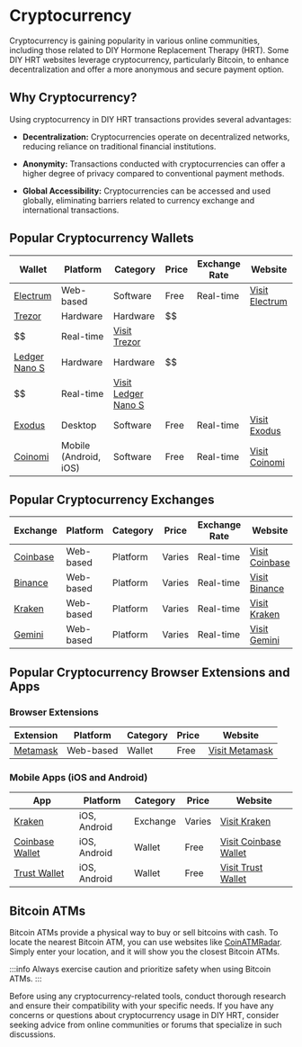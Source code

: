 # Cryptocurrency

Cryptocurrency is gaining popularity in various online communities, including those related to DIY Hormone Replacement Therapy (HRT). Some DIY HRT websites leverage cryptocurrency, particularly Bitcoin, to enhance decentralization and offer a more anonymous and secure payment option.

## Why Cryptocurrency?

Using cryptocurrency in DIY HRT transactions provides several advantages:

- **Decentralization:** Cryptocurrencies operate on decentralized networks, reducing reliance on traditional financial institutions.

- **Anonymity:** Transactions conducted with cryptocurrencies can offer a higher degree of privacy compared to conventional payment methods.

- **Global Accessibility:** Cryptocurrencies can be accessed and used globally, eliminating barriers related to currency exchange and international transactions.

## Popular Cryptocurrency Wallets

| Wallet                                   | Platform                                 | Category | Price | Exchange Rate | Website                                        |
| ---------------------------------------- | ---------------------------------------- | -------- | ----- | ------------- | ---------------------------------------------- |
| [Electrum](https://electrum.org/)        | Web-based                                | Software | Free  | Real-time     | [Visit Electrum](https://electrum.org/)        |
| [Trezor](https://trezor.io/)             | Hardware                                 | Hardware | $$
$$ | Real-time     | [Visit Trezor](https://trezor.io/)             |
| [Ledger Nano S](https://www.ledger.com/) | Hardware                                 | Hardware | $$
$$ | Real-time     | [Visit Ledger Nano S](https://www.ledger.com/) |
| [Exodus](https://www.exodus.io/)         | Desktop                                  | Software | Free  | Real-time     | [Visit Exodus](https://www.exodus.io/)         |
| [Coinomi](https://www.coinomi.com/)      | Mobile (Android, iOS) | Software | Free  | Real-time     | [Visit Coinomi](https://www.coinomi.com/)      |

## Popular Cryptocurrency Exchanges

| Exchange                              | Platform  | Category | Price  | Exchange Rate | Website                                                     |
| ------------------------------------- | --------- | -------- | ------ | ------------- | ----------------------------------------------------------- |
| [Coinbase](https://www.coinbase.com/) | Web-based | Platform | Varies | Real-time     | [Visit Coinbase](https://www.coinbase.com/)                 |
| [Binance](https://www.binance.com/)   | Web-based | Platform | Varies | Real-time     | [Visit Binance](https://www.binance.com/)                   |
| [Kraken](https://www.kraken.com/)     | Web-based | Platform | Varies | Real-time     | [Visit Kraken](https://r.kraken.com/c/2042036/687155/10583) |
| [Gemini](https://gemini.com/)         | Web-based | Platform | Varies | Real-time     | [Visit Gemini](https://gemini.com/)                         |

## Popular Cryptocurrency Browser Extensions and Apps

### Browser Extensions

| Extension                        | Platform  | Category | Price | Website                                |
| -------------------------------- | --------- | -------- | ----- | -------------------------------------- |
| [Metamask](https://metamask.io/) | Web-based | Wallet   | Free  | [Visit Metamask](https://metamask.io/) |

### Mobile Apps (iOS and Android)

| App                                                    | Platform     | Category | Price  | Website                                                      |
| ------------------------------------------------------ | ------------ | -------- | ------ | ------------------------------------------------------------ |
| [Kraken](https://www.kraken.com/)                      | iOS, Android | Exchange | Varies | [Visit Kraken](https://r.kraken.com/c/2042036/687155/10583)  |
| [Coinbase Wallet](https://wallet.coinbase.com/)        | iOS, Android | Wallet   | Free   | [Visit Coinbase Wallet](https://wallet.coinbase.com/)        |
| [Trust Wallet](https://trustwallet.com/bitcoin-wallet) | iOS, Android | Wallet   | Free   | [Visit Trust Wallet](https://trustwallet.com/bitcoin-wallet) |

## Bitcoin ATMs

Bitcoin ATMs provide a physical way to buy or sell bitcoins with cash. To locate the nearest Bitcoin ATM, you can use websites like [CoinATMRadar](https://www.coinatmradar.com/). Simply enter your location, and it will show you the closest Bitcoin ATMs.

:::info
Always exercise caution and prioritize safety when using Bitcoin ATMs.
:::

Before using any cryptocurrency-related tools, conduct thorough research and ensure their compatibility with your specific needs. If you have any concerns or questions about cryptocurrency usage in DIY HRT, consider seeking advice from online communities or forums that specialize in such discussions.
